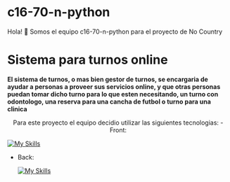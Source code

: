 # c16-70-n-python
Hola! 👋 Somos el equipo c16-70-n-python para el proyecto de No Country
# Sistema para turnos online
**El sistema de turnos, o mas bien gestor de turnos, se encargaria de ayudar a personas a proveer sus servicios online, y que otras personas puedan tomar dicho turno para lo que esten necesitando, un turno con odontologo, una reserva para una cancha de futbol o turno para una clinica**
<p align="center">
Para este proyecto el equipo decidio utilizar las siguientes tecnologias:
- Front:

  [![My Skills](https://skillicons.dev/icons?i=js,html,bootstrap)](https://skillicons.dev)
  
- Back:

  [![My Skills](https://skillicons.dev/icons?i=python,flask,mysql)](https://skillicons.dev)
</p>
